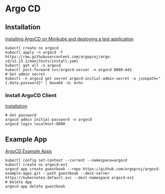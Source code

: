 # Argo CD

## Installation

[Installing ArgoCD on Minikube and deploying a test application](https://medium.com/@mehmetodabashi/installing-argocd-on-minikube-and-deploying-a-test-application-caa68ec55fbf)

```
kubectl create ns argocd
kubectl apply -n argocd -f https://raw.githubusercontent.com/argoproj/argo-cd/v2.13.1/manifests/install.yaml
kubectl get all -n argocd
kubectl port-forward svc/argocd-server -n argocd 8080:443
# Get admin secret
kubectl -n argocd get secret argocd-initial-admin-secret -o jsonpath="{.data.password}" | base64 -d; echo
```

### Install ArgoCD Client

[Installation](https://argo-cd.readthedocs.io/en/stable/cli_installation/)

``` 
# Get password
argocd admin initial-password -n argocd
argocd login localhost:8080
```

## Example App

[ArgoCD Example Apps](https://github.com/argoproj/argocd-example-apps.git)

```
kubectl config set-context --current --namespace=argocd
kubectl create ns argocd-ex1
argocd app create guestbook --repo https://github.com/argoproj/argocd-example-apps.git --path guestbook --dest-server https://kubernetes.default.svc --dest-namespace argocd-ex1
# Delete App
argocd app delete guestbook 
```